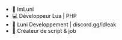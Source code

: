 - 👋 ImLuni
- 💻 Développeur Lua | PHP
- 🌱 Luni Developpement | discord.gg/ldleak
- 👀 Créateur de script & job

<!---
ImLuni.fr
--->

